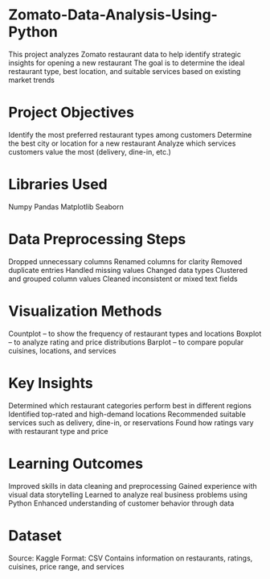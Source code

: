 # Zomato-Data-Analysis-Using-Python
This project analyzes Zomato restaurant data to help identify strategic insights for opening a new restaurant
The goal is to determine the ideal restaurant type, best location, and suitable services based on existing market trends

# Project Objectives
Identify the most preferred restaurant types among customers
Determine the best city or location for a new restaurant
Analyze which services customers value the most (delivery, dine-in, etc.)

# Libraries Used
Numpy
Pandas
Matplotlib
Seaborn

# Data Preprocessing Steps
Dropped unnecessary columns
Renamed columns for clarity
Removed duplicate entries
Handled missing values
Changed data types
Clustered and grouped column values
Cleaned inconsistent or mixed text fields

# Visualization Methods
Countplot – to show the frequency of restaurant types and locations
Boxplot – to analyze rating and price distributions
Barplot – to compare popular cuisines, locations, and services

# Key Insights
Determined which restaurant categories perform best in different regions
Identified top-rated and high-demand locations
Recommended suitable services such as delivery, dine-in, or reservations
Found how ratings vary with restaurant type and price

# Learning Outcomes
Improved skills in data cleaning and preprocessing
Gained experience with visual data storytelling
Learned to analyze real business problems using Python
Enhanced understanding of customer behavior through data

# Dataset
Source: Kaggle
Format: CSV
Contains information on restaurants, ratings, cuisines, price range, and services
